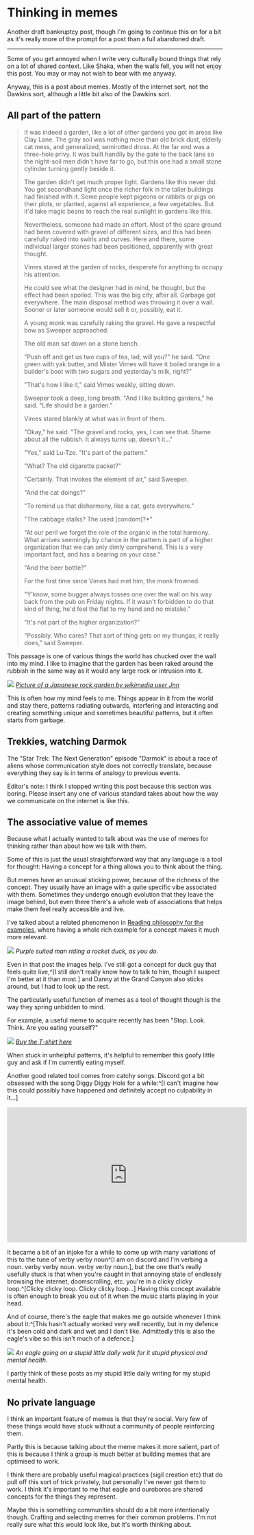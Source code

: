 # Thinking in memes

Another draft bankruptcy post, though I'm going to continue this on
for a bit as it's really more of the prompt for a post than a full
abandoned draft.

----------------------------------------------------------------------

Some of you get annoyed when I write very culturally bound things that
rely on a lot of shared context. Like Shaka, when the walls fell, you
will not enjoy this post. You may or may not wish to bear with me
anyway.

Anyway, this is a post about memes. Mostly of the internet sort, not the
Dawkins sort, although a little bit also of the Dawkins sort.

## All part of the pattern

> It was indeed a garden, like a lot of other gardens you got in areas
> like Clay Lane. The gray soil was nothing more than old brick dust,
> elderly cat mess, and generalized, semirotted dross. At the far end
> was a three-hole privy. It was built handily by the gate to the back
> lane so the night-soil men didn't have far to go, but this one had a
> small stone cylinder turning gently beside it.
>
> The garden didn't get much proper light. Gardens like this never did.
> You got secondhand light once the richer folk in the taller buildings
> had finished with it. Some people kept pigeons or rabbits or pigs on
> their plots, or planted, against all experience, a few vegetables. But
> it'd take magic beans to reach the real sunlight in gardens like this.
>
> Nevertheless, someone had made an effort. Most of the spare ground had
> been covered with gravel of different sizes, and this had been
> carefully raked into swirls and curves. Here and there, some
> individual larger stones had been positioned, apparently with great
> thought.
>
> Vimes stared at the garden of rocks, desperate for anything to occupy
> his attention.
>
> He could see what the designer had in mind, he thought, but the effect
> had been spoiled. This was the big city, after all. Garbage got
> everywhere. The main disposal method was throwing it over a wall.
> Sooner or later someone would sell it or, possibly, eat it.
>
> A young monk was carefully raking the gravel. He gave a respectful bow
> as Sweeper approached.
>
> The old man sat down on a stone bench.
>
> "Push off and get us two cups of tea, lad, will you?" he said. "One
> green with yak butter, and Mister Vimes will have it boiled orange in
> a builder's boot with two sugars and yesterday's milk, right?"
>
> "That's how I like it," said Vimes weakly, sitting down.
>
> Sweeper took a deep, long breath. "And I like building gardens," he
> said. "Life should be a garden."
>
> Vimes stared blankly at what was in front of them.
>
> "Okay," he said. "The gravel and rocks, yes, I can see that. Shame
> about all the rubbish. It always turns up, doesn't it..."
>
> "Yes," said Lu-Tze. "It's part of the pattern."
>
> "What? The old cigarette packet?"
>
> "Certainly. That invokes the element of air," said Sweeper.
>
> "And the cat doings?"
>
> "To remind us that disharmony, like a cat, gets everywhere."
>
> "The cabbage stalks? The used \[condom\]?\*"
>
> "At our peril we forget the role of the organic in the total harmony.
> What arrives seemingly by chance in the pattern is part of a higher
> organization that we can only dimly comprehend. This is a very
> important fact, and has a bearing on your case."
>
> "And the beer bottle?"
>
> For the first time since Vimes had met him, the monk frowned.
>
> "Y'know, some bugger always tosses one over the wall on his way back
> from the pub on Friday nights. If it wasn't forbidden to do that kind
> of thing, he'd feel the flat to my hand and no mistake."
>
> "It's not part of the higher organization?"
>
> "Possibly. Who cares? That sort of thing gets on my thungas, it really
> does," said Sweeper.

This passage is one of various things the world has chucked over the
wall into my mind. I like to imagine that the garden has been raked
around the rubbish in the same way as it would any large rock or
intrusion into it.

![](/images/rock-garden.jpg)
*[Picture of a Japanese rock garden by wikimedia user Jnn](https://commons.wikimedia.org/wiki/File:Harima-ankokuji-sekitei01.jpg)*

This is often how my mind feels to me. Things appear in it from the
world and stay there, patterns radiating outwards, interfering and
interacting and creating something unique and sometimes beautiful
patterns, but it often starts from garbage.

## Trekkies, watching Darmok

The "Star Trek: The Next Generation" episode "Darmok" is about a race of
aliens whose communication style does not correctly translate, because
everything they say is in terms of analogy to previous events.

Editor's note: I think I stopped writing this post because this section was
boring. Please insert any one of various standard takes about how the way
we communicate on the internet is like this.

## The associative value of memes

Because what I actually wanted to talk about was the use of memes for
thinking rather than about how we talk with them.

Some of this is just the usual straightforward way that any language
is a tool for thought: Having a concept for a thing allows you to think
about the thing.

But memes have an unusual sticking power, because of the richness of the
concept. They usually have an image with a quite specific vibe associated
with them. Sometimes they undergo enough evolution that they leave the
image behind, but even there there's a whole web of associations that
helps make them feel really accessible and live.

 I've talked about a related phenomenon in [Reading philosophy for the
examples](https://drmaciver.substack.com/p/reading-philosophy-for-the-examples),
where having a whole rich example for a concept makes it much more relevant.

![](/images/duck-guy.png)
*Purple suited man riding a rocket duck, as you do.*

Even in that post the images help. I've still got a concept for duck guy
that feels quite live,^[I still don't really know how to talk to him, though I suspect I'm better at it than most.]
and Danny at the Grand Canyon also sticks around, but I had to look up the rest.

The particularly useful function of memes as a tool of thought though
is the way they spring unbidden to mind.

For example, a useful meme to acquire recently has been "Stop. Look. Think. Are you eating yourself?"

![](/images/ouroboros.png)
*[Buy the T-shirt here](https://topatoco.com/products/og-ouroboros)*

When stuck in unhelpful patterns, it's helpful to remember this goofy little guy and ask if I'm currently eating myself.

Another good related tool comes from catchy songs. Discord got a bit obsessed with the song Diggy Diggy Hole for a while:^[I can't imagine how this could possibly have happened and definitely accept no culpability in it...]

<iframe width="560" height="315" src="https://www.youtube-nocookie.com/embed/ytWz0qVvBZ0?si=8JxlPuz0o1eb6dZw" title="YouTube video player" frameborder="0" allow="accelerometer; autoplay; clipboard-write; encrypted-media; gyroscope; picture-in-picture; web-share" allowfullscreen></iframe>

It became a bit of an injoke for a while to come up with many variations of this to the tune of verby verby noun^[I am on discord and I'm verbing a noun. verby verby noun. verby verby noun.], but the one that's really usefully stuck is that when you're caught in that annoying state of endlessly browsing the internet, doomscrolling, etc. you're in a clicky clicky loop.^[Clicky clicky loop. Clicky clicky loop...]
Having this concept available is often enough to break you out of it when the music starts playing in your head.

And of course, there's the eagle that makes me go outside whenever I think about it:^[This hasn't actually worked very well recently, but in my defence it's been cold and dark and wet and I don't like. Admittedly this is also the eagle's vibe so this isn't much of a defence.]

![](/images/stupid-little-walk.png)
*An eagle going on a stupid little daily walk for it stupid physical and mental health.*

I partly think of these posts as my stupid little daily writing for my stupid mental health.

## No private language

I think an important feature of memes is that they're social. Very few of these things would have stuck without
a community of people reinforcing them.

Partly this is because talking about the meme makes it more salient, part of this is because I think a group is
much better at building memes that are optimised to work.

I think there are probably useful magical practices (sigil creation etc) that do pull off this sort of trick
privately, but personally I've never got them to work. I think it's important to me that eagle and ouroboros
are shared concepts for the things they represent.

Maybe this is something communities should do a bit more intentionally though. Crafting and selecting memes
for their common problems. I'm not really sure what this would look like, but it's worth thinking about.

